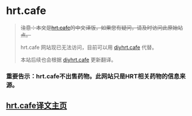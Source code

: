 # hrt.cafe

> ~~注意：本文是[hrt.cafe](https://hrt.cafe)的中文译版，如果您有疑问，请及时访问此原始站点。~~
> 
> hrt.cafe 网站现已无法访问，目前可以用 [diyhrt.cafe](https://diyhrt.cafe) 代替。
> 
> 本站后续也会根据 [diyhrt.cafe](https://diyhrt.cafe) 更新翻译。

### 重要告示：hrt.cafe不出售药物。此网站只是HRT相关药物的信息来源。

## [hrt.cafe译文主页](./HOME.md)
